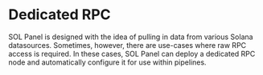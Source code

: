 # Dedicated RPC

SOL Panel is designed with the idea of pulling in data from various Solana datasources.
Sometimes, however, there are use-cases where raw RPC access is required.
In these cases, SOL Panel can deploy a dedicated RPC node and automatically configure it for use
within pipelines.
